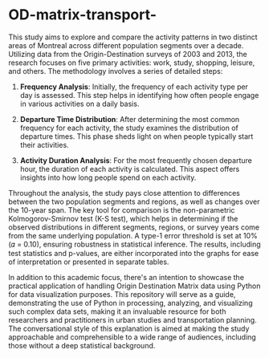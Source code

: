 # OD-matrix-transport-

This study aims to explore and compare the activity patterns in two distinct areas of Montreal across different population segments over a decade. Utilizing data from the Origin-Destination surveys of 2003 and 2013, the research focuses on five primary activities: work, study, shopping, leisure, and others. The methodology involves a series of detailed steps:

1. **Frequency Analysis**: Initially, the frequency of each activity type per day is assessed. This step helps in identifying how often people engage in various activities on a daily basis.

2. **Departure Time Distribution**: After determining the most common frequency for each activity, the study examines the distribution of departure times. This phase sheds light on when people typically start their activities.

3. **Activity Duration Analysis**: For the most frequently chosen departure hour, the duration of each activity is calculated. This aspect offers insights into how long people spend on each activity.

Throughout the analysis, the study pays close attention to differences between the two population segments and regions, as well as changes over the 10-year span. The key tool for comparison is the non-parametric Kolmogorov-Smirnov test (K-S test), which helps in determining if the observed distributions in different segments, regions, or survey years come from the same underlying population. A type-1 error threshold is set at 10% (𝛼 = 0.10), ensuring robustness in statistical inference. The results, including test statistics and p-values, are either incorporated into the graphs for ease of interpretation or presented in separate tables.

In addition to this academic focus, there's an intention to showcase the practical application of handling Origin Destination Matrix data using Python for data visualization purposes. This repository will serve as a guide, demonstrating the use of Python in processing, analyzing, and visualizing such complex data sets, making it an invaluable resource for both researchers and practitioners in urban studies and transportation planning. The conversational style of this explanation is aimed at making the study approachable and comprehensible to a wide range of audiences, including those without a deep statistical background.

